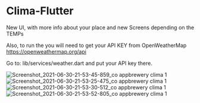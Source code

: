 # Clima-Flutter
 
 New UI, with more info about your place and new Screens depending on the TEMPs
 
 Also, to run the you will need to get your API KEY from OpenWeatherMap
 https://openweathermap.org/api
 
 Go to: lib/services/weather.dart 
 and put your API key there.
 
![Screenshot_2021-06-30-21-53-45-859_co appbrewery clima 1](https://user-images.githubusercontent.com/69984151/124049026-ff61ad00-d9ed-11eb-9cf1-682e2ed473c7.jpg)
![Screenshot_2021-06-30-21-53-25-475_co appbrewery clima 1](https://user-images.githubusercontent.com/69984151/124049098-23bd8980-d9ee-11eb-8f65-0b4f8e5cc0ef.jpg)
![Screenshot_2021-06-30-21-53-30-512_co appbrewery clima 1](https://user-images.githubusercontent.com/69984151/124049114-2c15c480-d9ee-11eb-9ddd-cbc1cb9a4c4f.jpg)
![Screenshot_2021-06-30-21-53-52-805_co appbrewery clima 1](https://user-images.githubusercontent.com/69984151/124049126-32a43c00-d9ee-11eb-8f7a-333a1764cf20.jpg)
